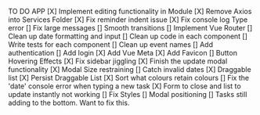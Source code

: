TO DO APP
[X] Implement editing functionality in Module
[X] Remove Axios into Services Folder
[X] Fix reminder indent issue
[X] Fix console log Type error
[] Fix large messages
[] Smooth transitions
[] Implement Vue Router
[] Clean up date formatting and input
[] Clean up code in each component
[] Write tests for each component
[] Clean up event names
[] Add authentication
[] Add login
[X] Add Vue Meta
[X] Add Favicon
[] Button Hovering Effects
[X] Fix sidebar jiggling
[X] Finish the update modal functionality
[X] Modal Size restraining
[] Catch invalid dates
[X] Draggable list
[X] Persist Draggable List
[X] Sort what colours retain colours
[] Fix the 'date' console error when typing a new task
[X] Form to close and list to update instantly not working
[] Fix Styles
[] Modal positioning
[] Tasks still adding to the bottom. Want to fix this.
